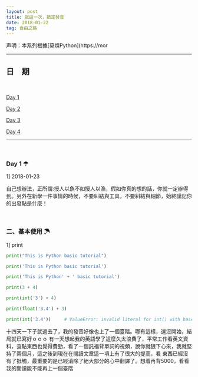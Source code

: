 ```yaml
---
layout: post
title: 就這一次，搞定發音
date: 2018-01-22
tag: 自由之路
---
```


声明：本系列根據[莫煩Python](https://mor


---

## 日&emsp;期

<br />

[Day 1](#1)

[Day 2](#2)

[Day 3](#1)

[Day 4](#2)

---

<br />

<h3 id="1"> Day 1 ☂</h3>

1] 2018-01-23

自己想辦法，正所謂:授人以魚不如授人以漁，假如你真的想的話，你就一定辦得到。另外在新學一件事情的時候，不要糾結與工具，不要糾結與細節，始終謹記你的出發點是什麼！

<br />

<h3 id="2"> 二、基本使用 ☂</h3>

1] print

```Python
print("This is Python basic tutorial")

print('This is Python basic tutorial')

print('This is Python' + ' basic tutorial')

print(3 + 4)

print(int('3') + 4)

print(float('3.4') + 3)

print(int('3.4'))     # ValueError: invalid literal for int() with base 10: '3.4'
```

十四天一下子就過去了，我的發音好像也上了一個臺階。哪有這樣，還沒開始，結局就已寫好ｏｏｏ
有一天想起我的英語學了這麼久太浪費了，平常工作看英文資料，查點東西也覺得費勁，看了一個託福背單詞的視頻，說你就狠下心來，我就堅持了兩個月，這之後到現在在閱讀文章這一項上有了很大的提高，看
東西已經沒有了抵觸，最重要的是已經消除了絕大部分的心中翻譯了。想着再背5000，看看我的閱讀能不能再上一個臺階
